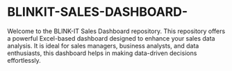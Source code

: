 # BLINKIT-SALES-DASHBOARD-
 Welcome to the BLINK-IT Sales Dashboard repository. This repository offers a powerful Excel-based dashboard designed to enhance your sales data analysis. It is ideal for sales managers, business analysts, and data enthusiasts, this dashboard helps in making data-driven decisions effortlessly.
